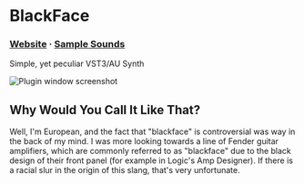 # BlackFace
### [Website](https://khrykin.github.io/BlackFace) · [Sample Sounds](https://soundcloud.com/khrykin/sets/blackface)

Simple, yet peculiar VST3/AU Synth

![Plugin window screenshot](https://raw.githubusercontent.com/khrykin/BlackFace/master/Promo/Screenshot.png)


## Why Would You Call It Like That?

Well, I'm European, and the fact that "blackface" is controversial was way in the back of my mind. I was more looking towards a line of Fender guitar amplifiers, which are commonly referred to as "blackface" due to the black design of their front panel (for example in Logic's Amp Designer). If there is a racial slur in the origin of this slang, that's very unfortunate.
